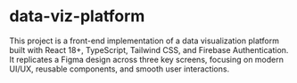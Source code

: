 # data-viz-platform
This project is a front-end implementation of a data visualization platform built with React 18+, TypeScript, Tailwind CSS, and Firebase Authentication. It replicates a Figma design across three key screens, focusing on modern UI/UX, reusable components, and smooth user interactions.
